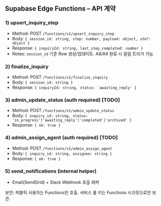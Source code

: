 ## Supabase Edge Functions – API 계약

### 1) upsert_inquiry_step
- Method: POST `/functions/v1/upsert_inquiry_step`
- Body: `{ session_id: string, step: number, payload: object, utm?: object }`
- Response: `{ inquiryId: string, last_step_completed: number }`
- Notes: `session_id` 기준 Row 생성/업데이트. A8/A9 완료 시 알림 트리거 가능

### 2) finalize_inquiry
- Method: POST `/functions/v1/finalize_inquiry`
- Body: `{ session_id: string }`
- Response: `{ inquiryId: string, status: 'awaiting_reply' }`

### 3) admin_update_status (auth required) [TODO]
- Method: POST `/functions/v1/admin_update_status`
- Body: `{ inquiry_id: string, status: 'in_progress'|'awaiting_reply'|'completed'|'archived' }`
- Response: `{ ok: true }`

### 4) admin_assign_agent (auth required) [TODO]
- Method: POST `/functions/v1/admin_assign_agent`
- Body: `{ inquiry_id: string, assignee: string }`
- Response: `{ ok: true }`

### 5) send_notifications (internal helper)
- Email(SendGrid) + Slack Webhook 호출 래퍼

보안: 퍼블릭 사용자는 Functions만 호출. 서비스 롤 키는 Functions 시크릿으로만 보관.

